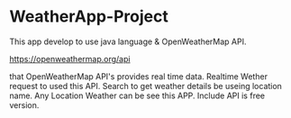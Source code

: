 # WeatherApp-Project
This app develop to use java language & OpenWeatherMap API.

https://openweathermap.org/api

that OpenWeatherMap API's provides real time data.
Realtime Wether request to used this API.
Search to get weather details be useing location name.
Any Location Weather can be see this APP.
Include API is free version.
